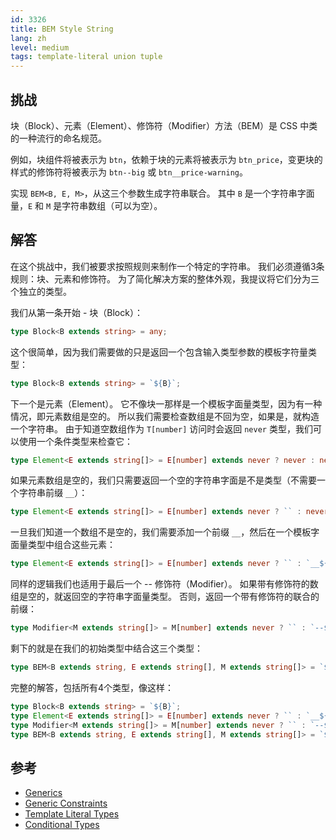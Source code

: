 ```yaml
---
id: 3326
title: BEM Style String
lang: zh
level: medium
tags: template-literal union tuple
---
```


## 挑战

块（Block）、元素（Element）、修饰符（Modifier）方法（BEM）是 CSS 中类的一种流行的命名规范。

例如，块组件将被表示为 `btn`，依赖于块的元素将被表示为 `btn_price`，变更块的样式的修饰符将被表示为 `btn--big` 或 `btn__price-warning`。

实现 `BEM<B, E, M>`，从这三个参数生成字符串联合。
其中 `B` 是一个字符串字面量，`E` 和 `M` 是字符串数组（可以为空）。

## 解答

在这个挑战中，我们被要求按照规则来制作一个特定的字符串。
我们必须遵循3条规则：块、元素和修饰符。
为了简化解决方案的整体外观，我提议将它们分为三个独立的类型。

我们从第一条开始 - 块（Block）：

```typescript
type Block<B extends string> = any;
```

这个很简单，因为我们需要做的只是返回一个包含输入类型参数的模板字符量类型：

```typescript
type Block<B extends string> = `${B}`;
```

下一个是元素（Element）。
它不像块一那样是一个模板字面量类型，因为有一种情况，即元素数组是空的。
所以我们需要检查数组是不回为空，如果是，就构造一个字符串。
由于知道空数组作为 `T[number]` 访问时会返回 `never` 类型，我们可以使用一个条件类型来检查它：

```typescript
type Element<E extends string[]> = E[number] extends never ? never : never;
```

如果元素数组是空的，我们只需要返回一个空的字符串字面是不是类型（不需要一个字符串前缀 `__`）：

```typescript
type Element<E extends string[]> = E[number] extends never ? `` : never;
```

一旦我们知道一个数组不是空的，我们需要添加一个前缀 `__`，然后在一个模板字面量类型中组合这些元素：

```typescript
type Element<E extends string[]> = E[number] extends never ? `` : `__${E[number]}`;
```

同样的逻辑我们也适用于最后一个 -- 修饰符（Modifier）。
如果带有修饰符的数组是空的，就返回空的字符串字面量类型。
否则，返回一个带有修饰符的联合的前缀：

```typescript
type Modifier<M extends string[]> = M[number] extends never ? `` : `--${M[number]}`;
```

剩下的就是在我们的初始类型中结合这三个类型：

```typescript
type BEM<B extends string, E extends string[], M extends string[]> = `${Block<B>}${Element<E>}${Modifier<M>}`
```

完整的解答，包括所有4个类型，像这样：

```typescript
type Block<B extends string> = `${B}`;
type Element<E extends string[]> = E[number] extends never ? `` : `__${E[number]}`;
type Modifier<M extends string[]> = M[number] extends never ? `` : `--${M[number]}`;
type BEM<B extends string, E extends string[], M extends string[]> = `${Block<B>}${Element<E>}${Modifier<M>}`;
```

## 参考

- [Generics](https://www.typescriptlang.org/docs/handbook/2/generics.html)
- [Generic Constraints](https://www.typescriptlang.org/docs/handbook/2/generics.html#generic-constraints)
- [Template Literal Types](https://www.typescriptlang.org/docs/handbook/2/template-literal-types.html)
- [Conditional Types](https://www.typescriptlang.org/docs/handbook/2/conditional-types.html)
